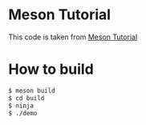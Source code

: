 # Meson Tutorial
This code is taken from [Meson Tutorial](https://mesonbuild.com/Tutorial.html)

# How to build
```bash
$ meson build
$ cd build
$ ninja
$ ./demo
```
